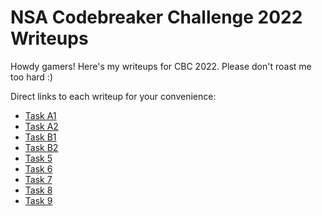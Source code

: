 # NSA Codebreaker Challenge 2022 Writeups

Howdy gamers! Here's my writeups for CBC 2022. Please don't roast me too hard :)

Direct links to each writeup for your convenience:

- [Task A1](./1_a1/README.md)
- [Task A2](./2_a2/README.md)
- [Task B1](./3_b1/README.md)
- [Task B2](./4_b2/README.md)
- [Task 5](./5/README.md)
- [Task 6](./6/README.md)
- [Task 7](./7/README.md)
- [Task 8](./8/README.md)
- [Task 9](./9/README.md)